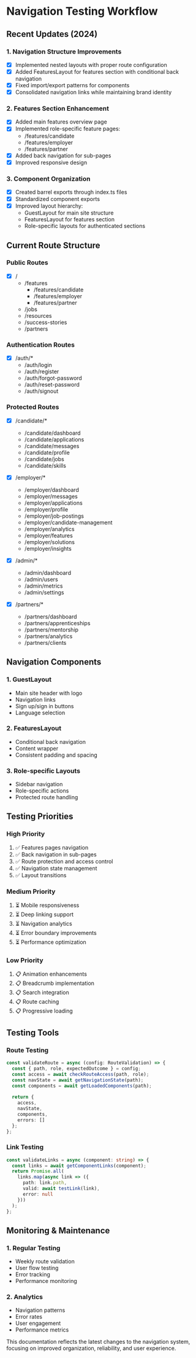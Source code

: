 # Navigation Testing Workflow

## Recent Updates (2024)

### 1. Navigation Structure Improvements
- [x] Implemented nested layouts with proper route configuration
- [x] Added FeaturesLayout for features section with conditional back navigation
- [x] Fixed import/export patterns for components
- [x] Consolidated navigation links while maintaining brand identity

### 2. Features Section Enhancement
- [x] Added main features overview page
- [x] Implemented role-specific feature pages:
  * /features/candidate
  * /features/employer
  * /features/partner
- [x] Added back navigation for sub-pages
- [x] Improved responsive design

### 3. Component Organization
- [x] Created barrel exports through index.ts files
- [x] Standardized component exports
- [x] Improved layout hierarchy:
  * GuestLayout for main site structure
  * FeaturesLayout for features section
  * Role-specific layouts for authenticated sections

## Current Route Structure

### Public Routes
- [x] /
  - /features
    - /features/candidate
    - /features/employer
    - /features/partner
  - /jobs
  - /resources
  - /success-stories
  - /partners

### Authentication Routes
- [x] /auth/*
  - /auth/login
  - /auth/register
  - /auth/forgot-password
  - /auth/reset-password
  - /auth/signout

### Protected Routes
- [x] /candidate/*
  - /candidate/dashboard
  - /candidate/applications
  - /candidate/messages
  - /candidate/profile
  - /candidate/jobs
  - /candidate/skills

- [x] /employer/*
  - /employer/dashboard
  - /employer/messages
  - /employer/applications
  - /employer/profile
  - /employer/job-postings
  - /employer/candidate-management
  - /employer/analytics
  - /employer/features
  - /employer/solutions
  - /employer/insights

- [x] /admin/*
  - /admin/dashboard
  - /admin/users
  - /admin/metrics
  - /admin/settings

- [x] /partners/*
  - /partners/dashboard
  - /partners/apprenticeships
  - /partners/mentorship
  - /partners/analytics
  - /partners/clients

## Navigation Components

### 1. GuestLayout
- Main site header with logo
- Navigation links
- Sign up/sign in buttons
- Language selection

### 2. FeaturesLayout
- Conditional back navigation
- Content wrapper
- Consistent padding and spacing

### 3. Role-specific Layouts
- Sidebar navigation
- Role-specific actions
- Protected route handling

## Testing Priorities

### High Priority
1. ✅ Features pages navigation
2. ✅ Back navigation in sub-pages
3. ✅ Route protection and access control
4. ✅ Navigation state management
5. ✅ Layout transitions

### Medium Priority
1. ⏳ Mobile responsiveness
2. ⏳ Deep linking support
3. ⏳ Navigation analytics
4. ⏳ Error boundary improvements
5. ⏳ Performance optimization

### Low Priority
1. 📋 Animation enhancements
2. 📋 Breadcrumb implementation
3. 📋 Search integration
4. 📋 Route caching
5. 📋 Progressive loading

## Testing Tools

### Route Testing
```typescript
const validateRoute = async (config: RouteValidation) => {
  const { path, role, expectedOutcome } = config;
  const access = await checkRouteAccess(path, role);
  const navState = await getNavigationState(path);
  const components = await getLoadedComponents(path);
  
  return {
    access,
    navState,
    components,
    errors: []
  };
};
```

### Link Testing
```typescript
const validateLinks = async (component: string) => {
  const links = await getComponentLinks(component);
  return Promise.all(
    links.map(async link => ({
      path: link.path,
      valid: await testLink(link),
      error: null
    }))
  );
};
```

## Monitoring & Maintenance

### 1. Regular Testing
- Weekly route validation
- User flow testing
- Error tracking
- Performance monitoring

### 2. Analytics
- Navigation patterns
- Error rates
- User engagement
- Performance metrics

This documentation reflects the latest changes to the navigation system, focusing on improved organization, reliability, and user experience.

